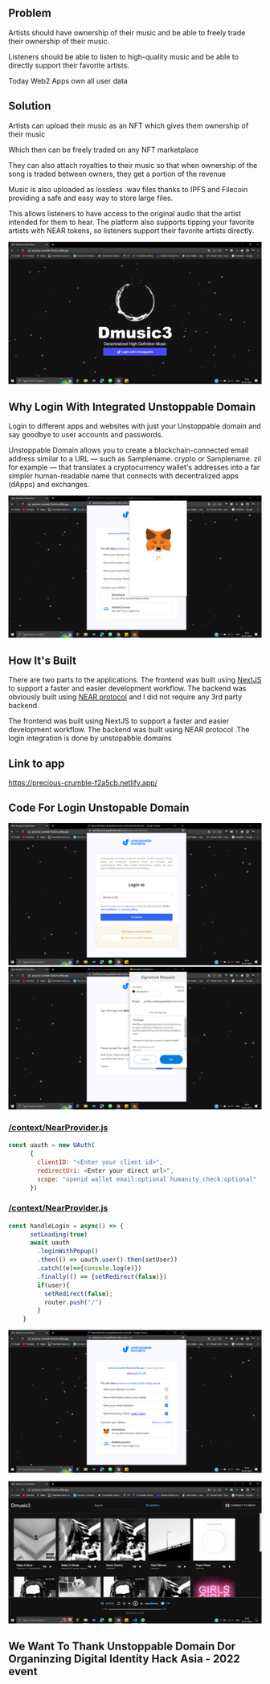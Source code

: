 ## Problem
Artists should have ownership of their music and be able to freely trade their ownership of their music.

Listeners should be able to listen to high-quality music and be able to directly support their favorite artists.

Today Web2 Apps own all user data


## Solution
Artists can upload their music as an NFT which gives them ownership of their music

Which then can be freely traded on any NFT marketplace

They can also attach royalties to their music so that when ownership of the song is traded between owners, they get a portion of the revenue

Music is also uploaded as lossless .wav files thanks to IPFS and Filecoin providing a safe and easy way to store large files.

This allows listeners to have access to the original audio that the artist intended for them to hear. The platform also supports tipping your favorite artists with NEAR tokens, so listeners support their favorite artists directly.

![Homepage](Screenshot/Homepage.png)

## Why Login With Integrated  Unstoppable Domain
Login to different apps and websites with just your Unstoppable domain and say goodbye to user accounts and passwords.

Unstoppable Domain allows you to create a blockchain-connected email address similar to a URL — such as Samplename. crypto or Samplename. zil for example — that translates a cryptocurrency wallet's addresses into a far simpler human-readable name that connects with decentralized apps (dApps) and exchanges.

![Meta](Screenshot/Meta.png)

## How It's Built
There are two parts to the applications. The frontend was built using [NextJS](https://nextjs.org/) to support a faster and easier development workflow.  The backend was obviously built using [NEAR protocol](https://near.org/) and I did not require any 3rd party backend.

The frontend was built using NextJS to support a faster and easier development workflow. The backend was  built using NEAR protocol .The login integration is done by unstopabble domains


## Link to app
https://precious-crumble-f2a5cb.netlify.app/

## Code For Login Unstopable Domain


![Unstoppable_Home](Screenshot/Unstoppable_Home.png)
![Signature](Screenshot/Signature_img.png)



### [/context/NearProvider.js](https://github.com/ykute07/Unstoppable_Integration/blob/master/pages/home.js)
~~~js
const uauth = new UAuth(
      {
        clientID: "<Enter your client id>",
        redirectUri: <Enter your direct url>",
        scope: "openid wallet email:optional humanity_check:optional"
      })
~~~

### [/context/NearProvider.js](https://github.com/ykute07/Unstoppable_Integration/blob/master/pages/home.js)
~~~js
const handleLogin = async() => {
      setLoading(true)
      await uauth
        .loginWithPopup()
        .then(() => uauth.user().then(setUser))
        .catch((e)=>{console.log(e)})
        .finally(() => {setRedirect(false)})
        if(user){
          setRedirect(false);
          router.push("/")
        }
    }
~~~
![Unstoppable_meta](Screenshot/Unstoppable_meta.png)

![Music](Screenshot/Music.png)


## We Want To Thank Unstoppable Domain Dor Organinzing Digital Identity Hack Asia - 2022 event
